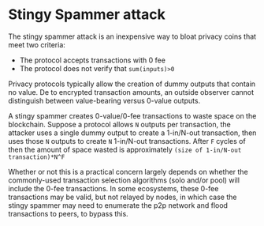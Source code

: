 # Stingy Spammer attack

The stingy spammer attack is an inexpensive way to bloat privacy coins that meet two criteria:
-  The protocol accepts transactions with 0 fee
-  The protocol does not verify that `sum(inputs)>0`

Privacy protocols typically allow the creation of dummy outputs that contain no value. De to encrypted transaction amounts, an outside observer cannot distinguish between value-bearing versus 0-value outputs.

A stingy spammer creates 0-value/0-fee transactions to waste space on the blockchain. Suppose a protocol allows `N` outputs per transaction, the attacker uses a single dummy output to create a 1-in/N-out transaction, then uses those `N` outputs to create `N` 1-in/N-out transactions. After `F` cycles of  then the amount of space wasted is approximately `(size of 1-in/N-out transaction)*N^F`

Whether or not this is a practical concern largely depends on whether the commonly-used transaction selection algorithms (solo and/or pool) will include the 0-fee transactions. In some ecosystems, these 0-fee transactions may be valid, but not relayed by nodes, in which case the stingy spammer may need to enumerate the p2p network and flood transactions to peers, to bypass this.
